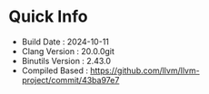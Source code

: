 # Quick Info
* Build Date : 2024-10-11
* Clang Version : 20.0.0git
* Binutils Version : 2.43.0
* Compiled Based : https://github.com/llvm/llvm-project/commit/43ba97e7
